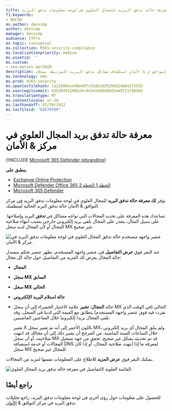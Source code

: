 ```yaml
---
title: معرفة حالة تدفق البريد للمجال العلوي في لوحة معلومات تدفق البريد
f1.keywords:
- NOCSH
ms.author: dansimp
author: dansimp
manager: dansimp
audience: ITPro
ms.topic: conceptual
ms.collection: M365-security-compliance
ms.localizationpriority: medium
ms.assetid: ''
ms.custom:
- seo-marvel-apr2020
description: يمكن للمسؤولين التعرف على كيفية استخدام معلومات حالة تدفق البريد للمجالات العليا في لوحة معلومات تدفق البريد في مركز التوافق ل & الأمان استكشاف مشاكل تدفق البريد المرتبطة بسجلات MX وإصلاحها.
ms.technology: mdo
ms.prod: m365-security
ms.openlocfilehash: 1a22589ece98e497c55d61d29256b2480a2f55d3
ms.sourcegitcommit: b3530441288b2bc44342e00e9025a49721796903
ms.translationtype: MT
ms.contentlocale: ar-SA
ms.lasthandoff: 03/20/2022
ms.locfileid: "63679709"
---
```

# <a name="top-domain-mail-flow-status-insight-in-the-security--compliance-center"></a>معرفة حالة تدفق بريد المجال العلوي في مركز & الأمان

[!INCLUDE [Microsoft 365 Defender rebranding](../includes/microsoft-defender-for-office.md)]

**ينطبق على**
- [Exchange Online Protection](exchange-online-protection-overview.md)
- [Microsoft Defender Office 365 الخطة 1 الخطة 2](defender-for-office-365.md)
- [Microsoft 365 Defender](../defender/microsoft-365-defender.md)

توفر **لك معرفة حالة تدفق البريد** للمجال العلوي [](mail-flow-insights-v2.md) في لوحة معلومات تدفق البريد [في](https://protection.office.com) مركز التوافق & الأمان حالة تدفق البريد الحالية لمنظمتك.

تساعدك هذه المعرفة على تحديد المجالات التي تواجه مشاكل في ***تدفق*** البريد وإصلاحها. على سبيل المثال، يتعذر على المجال تلقي بريد إلكتروني خارجي بسبب انتهاء صلاحية المجال أو لأن المجال لديه سجل MX غير صحيح.

![عنصر واجهة مستخدم حالة تدفق المجال العلوي في لوحة معلومات تدفق البريد في مركز & الأمان.](../../media/mfi-top-domain-mail-flow-status-widget.png)

عند النقر فوق **عرض التفاصيل** في عنصر واجهة المستخدم، تظهر  عنصر تحكم منسدل حالة المجال يعرض لك المزيد من التفاصيل حول حالة كل مجال:

- **المجال**
- **سجل MX السابق**
- **سجل MX الحالي**
- **حالة استلام البريد الإلكتروني**
- حالة **المجال: تشير** علامة الاختيار الخضراء إلى أن سجل MX الحالي (في الوقت الذي نقرت فيه فوق عنصر واجهة المستخدم) يتطابق مع القيمة التي لدينا في السجل، وقد تلقى المجال بريدا إلكترونيا خلال الساعتين الماضيتين.

  تشير X باللون الأحمر إلى أنه تم تغيير سجل MX، ولم يتلق المجال أي بريد إلكتروني خلال الساعات الستة الماضية. من المرجح أن يشير ذلك إلى أن مجالك قد انتهت صلاحيته، أو أن سجل MX قد تم تحديثه بشكل غير صحيح. تحقق من جهة تسجيل المجالات أو خدمة استضافة DNS لمعرفة ما إذا انتهت صلاحية المجال، أو إذا كان سجل MX للمجال غير صحيح.

يمكنك النقر فوق **عرض المزيد** للاطلاع على المعلومات نفسها لمزيد من المجالات.

![القائمة العلوية لالتفاصيل في معرفة حالة تدفق بريد المجال العلوي.](../../media/mfi-top-domain-mail-flow-status-view-details.png)

## <a name="see-also"></a>راجع أيضًا

للحصول على معلومات حول رؤى أخرى في لوحة معلومات تدفق البريد، راجع تحليلات تدفق البريد في مركز التوافق & [الأمان](mail-flow-insights-v2.md).
